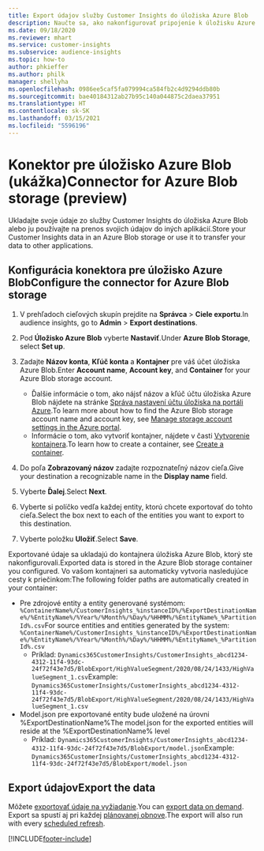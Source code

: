 ```yaml
---
title: Export údajov služby Customer Insights do úložiska Azure Blob
description: Naučte sa, ako nakonfigurovať pripojenie k úložisku Azure Blob.
ms.date: 09/18/2020
ms.reviewer: mhart
ms.service: customer-insights
ms.subservice: audience-insights
ms.topic: how-to
author: phkieffer
ms.author: philk
manager: shellyha
ms.openlocfilehash: 0986ee5caf5fa079994ca584fb2c4d9294ddb80b
ms.sourcegitcommit: bae40184312ab27b95c140a044875c2daea37951
ms.translationtype: HT
ms.contentlocale: sk-SK
ms.lasthandoff: 03/15/2021
ms.locfileid: "5596196"
---
```

# <a name="connector-for-azure-blob-storage-preview"></a><span data-ttu-id="65233-103">Konektor pre úložisko Azure Blob (ukážka)</span><span class="sxs-lookup"><span data-stu-id="65233-103">Connector for Azure Blob storage (preview)</span></span>

<span data-ttu-id="65233-104">Ukladajte svoje údaje zo služby Customer Insights do úložiska Azure Blob alebo ju používajte na prenos svojich údajov do iných aplikácií.</span><span class="sxs-lookup"><span data-stu-id="65233-104">Store your Customer Insights data in an Azure Blob storage or use it to transfer your data to other applications.</span></span>

## <a name="configure-the-connector-for-azure-blob-storage"></a><span data-ttu-id="65233-105">Konfigurácia konektora pre úložisko Azure Blob</span><span class="sxs-lookup"><span data-stu-id="65233-105">Configure the connector for Azure Blob storage</span></span>

1. <span data-ttu-id="65233-106">V prehľadoch cieľových skupín prejdite na **Správca** > **Ciele exportu**.</span><span class="sxs-lookup"><span data-stu-id="65233-106">In audience insights, go to **Admin** > **Export destinations**.</span></span>

1. <span data-ttu-id="65233-107">Pod **Úložisko Azure Blob** vyberte **Nastaviť**.</span><span class="sxs-lookup"><span data-stu-id="65233-107">Under **Azure Blob Storage**, select **Set up**.</span></span>

1. <span data-ttu-id="65233-108">Zadajte **Názov konta**, **Kľúč konta** a **Kontajner** pre váš účet úložiska Azure Blob.</span><span class="sxs-lookup"><span data-stu-id="65233-108">Enter **Account name**, **Account key**, and **Container** for your Azure Blob storage account.</span></span>
    - <span data-ttu-id="65233-109">Ďalšie informácie o tom, ako nájsť názov a kľúč účtu úložiska Azure Blob nájdete na stránke [Správa nastavení účtu úložiska na portáli Azure](/azure/storage/common/storage-account-manage).</span><span class="sxs-lookup"><span data-stu-id="65233-109">To learn more about how to find the Azure Blob storage account name and account key, see [Manage storage account settings in the Azure portal](/azure/storage/common/storage-account-manage).</span></span>
    - <span data-ttu-id="65233-110">Informácie o tom, ako vytvoriť kontajner, nájdete v časti [Vytvorenie kontajnera](/azure/storage/blobs/storage-quickstart-blobs-portal#create-a-container).</span><span class="sxs-lookup"><span data-stu-id="65233-110">To learn how to create a container, see [Create a container](/azure/storage/blobs/storage-quickstart-blobs-portal#create-a-container).</span></span>

1. <span data-ttu-id="65233-111">Do poľa **Zobrazovaný názov** zadajte rozpoznateľný názov cieľa.</span><span class="sxs-lookup"><span data-stu-id="65233-111">Give your destination a recognizable name in the **Display name** field.</span></span>

1. <span data-ttu-id="65233-112">Vyberte **Ďalej**.</span><span class="sxs-lookup"><span data-stu-id="65233-112">Select **Next**.</span></span>

1. <span data-ttu-id="65233-113">Vyberte si políčko vedľa každej entity, ktorú chcete exportovať do tohto cieľa.</span><span class="sxs-lookup"><span data-stu-id="65233-113">Select the box next to each of the entities you want to export to this destination.</span></span>

1. <span data-ttu-id="65233-114">Vyberte položku **Uložiť**.</span><span class="sxs-lookup"><span data-stu-id="65233-114">Select **Save**.</span></span>

<span data-ttu-id="65233-115">Exportované údaje sa ukladajú do kontajnera úložiska Azure Blob, ktorý ste nakonfigurovali.</span><span class="sxs-lookup"><span data-stu-id="65233-115">Exported data is stored in the Azure Blob storage container you configured.</span></span> <span data-ttu-id="65233-116">Vo vašom kontajneri sa automaticky vytvoria nasledujúce cesty k priečinkom:</span><span class="sxs-lookup"><span data-stu-id="65233-116">The following folder paths are automatically created in your container:</span></span>

- <span data-ttu-id="65233-117">Pre zdrojové entity a entity generované systémom: `%ContainerName%/CustomerInsights_%instanceID%/%ExportDestinationName%/%EntityName%/%Year%/%Month%/%Day%/%HHMM%/%EntityName%_%PartitionId%.csv`</span><span class="sxs-lookup"><span data-stu-id="65233-117">For source entities and entities generated by the system: `%ContainerName%/CustomerInsights_%instanceID%/%ExportDestinationName%/%EntityName%/%Year%/%Month%/%Day%/%HHMM%/%EntityName%_%PartitionId%.csv`</span></span>
  - <span data-ttu-id="65233-118">Príklad: `Dynamics365CustomerInsights/CustomerInsights_abcd1234-4312-11f4-93dc-24f72f43e7d5/BlobExport/HighValueSegment/2020/08/24/1433/HighValueSegment_1.csv`</span><span class="sxs-lookup"><span data-stu-id="65233-118">Example: `Dynamics365CustomerInsights/CustomerInsights_abcd1234-4312-11f4-93dc-24f72f43e7d5/BlobExport/HighValueSegment/2020/08/24/1433/HighValueSegment_1.csv`</span></span>
- <span data-ttu-id="65233-119">Model.json pre exportované entity bude uložené na úrovni %ExportDestinationName%</span><span class="sxs-lookup"><span data-stu-id="65233-119">The model.json for the exported entities will reside at the %ExportDestinationName% level</span></span>
  - <span data-ttu-id="65233-120">Príklad: `Dynamics365CustomerInsights/CustomerInsights_abcd1234-4312-11f4-93dc-24f72f43e7d5/BlobExport/model.json`</span><span class="sxs-lookup"><span data-stu-id="65233-120">Example: `Dynamics365CustomerInsights/CustomerInsights_abcd1234-4312-11f4-93dc-24f72f43e7d5/BlobExport/model.json`</span></span>

## <a name="export-the-data"></a><span data-ttu-id="65233-121">Export údajov</span><span class="sxs-lookup"><span data-stu-id="65233-121">Export the data</span></span>

<span data-ttu-id="65233-122">Môžete [exportovať údaje na vyžiadanie](export-destinations.md#export-data-on-demand).</span><span class="sxs-lookup"><span data-stu-id="65233-122">You can [export data on demand](export-destinations.md#export-data-on-demand).</span></span> <span data-ttu-id="65233-123">Export sa spustí aj pri každej [plánovanej obnove](system.md#schedule-tab).</span><span class="sxs-lookup"><span data-stu-id="65233-123">The export will also run with every [scheduled refresh](system.md#schedule-tab).</span></span>


[!INCLUDE[footer-include](../includes/footer-banner.md)]